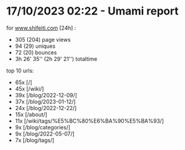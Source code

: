 # 17/10/2023 02:22 - Umami report
for www.shifeiti.com [24h] :

 - 305 (204) page views
 - 94 (29) uniques
 - 72 (20) bounces
 - 3h 26' 35'' (2h 29' 21'') totaltime


top 10 urls:
 - 65x [/]
 - 45x [/wiki/]
 - 39x [/blog/2022-12-09/]
 - 37x [/blog/2023-01-12/]
 - 24x [/blog/2022-12-22/]
 - 15x [/about/]
 - 11x [/wiki/tags/%E5%BC%80%E6%BA%90%E5%BA%93/]
 - 9x [/blog/categories/]
 - 9x [/blog/2022-05-07/]
 - 7x [/blog/tags/]


